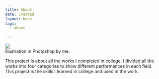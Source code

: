 ```yaml
---
title: About
date: Created
layout: base
tags:
  - about

---
```


<section class="grid-1">
        
  <div class="card__img-1">
   <img src="/images/images/2.png" aly="">
   <figcaption> Illustration in Photoshop by me.</figcaption>
  </div>

   <article class="card-2">
     <div class="card__content">
       <p class="card__text">This project is about all the works I completed in college. I divided all the works into four categories to show different performances in each field. This project is the skills I learned in college and used in the work.</p>
     </div>
   </article>
</section>     